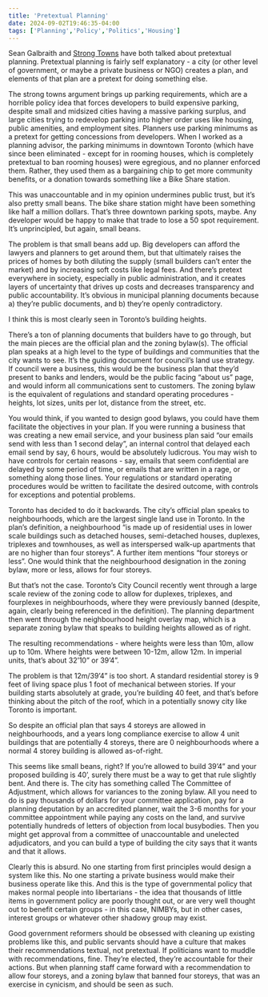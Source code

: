 ```yaml
---
title: 'Pretextual Planning'
date: 2024-09-02T19:46:35-04:00
tags: ['Planning','Policy','Politics','Housing']
---
```


Sean Galbraith and [Strong Towns](https://www.strongtowns.org/journal/2021/4/29/pretextual-planning-is-absolutely-everywhere) have both talked about pretextual planning. Pretextual planning is fairly self explanatory - a city (or other level of government, or maybe a private business or NGO) creates a plan, and elements of that plan are a pretext for doing something else.

The strong towns argument brings up parking requirements, which are a horrible policy idea that forces developers to build expensive parking, despite small and midsized cities having a massive parking surplus, and large cities trying to redevelop parking into higher order uses like housing, public amenities, and employment sites. Planners use parking minimums as a pretext for getting concessions from developers. When I worked as a planning advisor, the parking minimums in downtown Toronto (which have since been eliminated - except for in rooming houses, which is completely pretextual to ban rooming houses) were egregious, and no planner enforced them. Rather, they used them as a bargaining chip to get more community benefits, or a donation towards something like a Bike Share station.

This was unaccountable and in my opinion undermines public trust, but it’s also pretty small beans. The bike share station might have been something like half a million dollars. That’s three downtown parking spots, maybe. Any developer would be happy to make that trade to lose a 50 spot requirement. It’s unprincipled, but again, small beans.

The problem is that small beans add up. Big developers can afford the lawyers and planners to get around them, but that ultimately raises the prices of homes by both diluting the supply (small builders can’t enter the market) and by increasing soft costs like legal fees. And there’s pretext everywhere in society, especially in public administration, and it creates layers of uncertainty that drives up costs and decreases transparency and public accountability. It’s obvious in municipal planning documents because a) they’re public documents,  and b) they’re openly contradictory.

I think this is most clearly seen in Toronto’s building heights.

There’s a ton of planning documents that builders have to go through, but the main pieces are the official plan and the zoning bylaw(s). The official plan speaks at a high level to the type of buildings and communities that the city wants to see. It’s the guiding document for council’s land use strategy. If council were a business, this would be the business plan that they’d present to banks and lenders, would be the public facing “about us” page, and would inform all communications sent to customers. The zoning bylaw is the equivalent of regulations and standard operating procedures - heights, lot sizes, units per lot, distance from the street, etc.

You would think, if you wanted to design good bylaws, you could have them facilitate the objectives in your plan. If you were running a business that was creating a new email service, and your business plan said “our emails send with less than 1 second delay”, an internal control that delayed each email send by say, 6 hours, would be absolutely ludicrous. You may wish to have controls for certain reasons - say, emails that seem confidential are delayed by some period of time, or emails that are written in a rage, or something along those lines. Your regulations or standard operating procedures would be written to facilitate the desired outcome, with controls for exceptions and potential problems.

Toronto has decided to do it backwards. The city’s official plan speaks to neighbourhoods, which are the largest single land use in Toronto. In the plan’s definition, a neighbourhood “is made up of residential uses in lower scale buildings such as detached houses, semi-detached houses, duplexes, triplexes and townhouses, as well as interspersed walk-up apartments that are no higher than four storeys”. A further item mentions “four storeys or less”. One would think that the neighbourhood designation in the zoning bylaw, more or less, allows for four storeys.

But that’s not the case. Toronto’s City Council recently went through a large scale review of the zoning code to allow for duplexes, triplexes, and fourplexes in neighbourhoods, where they were previously banned (despite, again, clearly being referenced in the definition). The planning department then went through the neighbourhood height overlay map, which is a separate zoning bylaw that speaks to building heights allowed as of right.

The resulting recommendations - where heights were less than 10m, allow up to 10m. Where heights were between 10-12m, allow 12m. In imperial units, that’s about 32’10” or 39’4”.

The problem is that 12m/39’4” is too short. A standard residential storey is 9 feet of living space plus 1 foot of mechanical between stories. If your building starts absolutely at grade, you’re building 40 feet, and that’s before thinking about the pitch of the roof, which in a potentially snowy city like Toronto is important.

So despite an official plan that says 4 storeys are allowed in neighbourhoods, and a years long compliance exercise to allow 4 unit buildings that are potentially 4 storeys, there are 0 neighbourhoods where a normal 4 storey building is allowed as-of-right.

This seems like small beans, right? If you’re allowed to build 39’4” and your proposed building is 40’, surely there must be a way to get that rule slightly bent. And there is. The city has something called The Committee of Adjustment, which allows for variances to the zoning bylaw. All you need to do is pay thousands of dollars for your committee application, pay for a planning deputation by an accredited planner, wait the 3-6 months for your committee appointment while paying any costs on the land, and survive potentially hundreds of letters of objection from local busybodies. Then you might get approval from a committee of unaccountable and unelected adjudicators, and you can build a type of building the city says that it wants and that it allows.

Clearly this is absurd. No one starting from first principles would design a system like this. No one starting a private business would make their business operate like this. And this is the type of governmental policy that makes normal people into libertarians - the idea that thousands of little items in government policy are poorly thought out, or are very well thought out to benefit certain groups - in this case, NIMBYs, but in other cases, interest groups or whatever other shadowy group may exist.

Good government reformers should be obsessed with cleaning up existing problems like this, and public servants should have a culture that makes their recommendations textual, not pretextual. If politicians want to muddle with recommendations, fine. They’re elected, they’re accountable for their actions. But when planning staff came forward with a recommendation to allow four storeys, and a zoning bylaw that banned four storeys, that was an exercise in cynicism, and should be seen as such.
